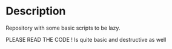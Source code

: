 # Description

Repository with some basic scripts to be lazy.

PLEASE READ THE CODE ! Is quite basic and destructive as well
